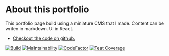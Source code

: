 # About this portfolio

This portfolio page build using a miniature CMS that I made. Content can be writen in markdown. UI in React.

- [Checkout the code on github.](https://github.com/vincentropy/portfolio)

[![Build](https://github.com/vincentropy/portfolio/actions/workflows/github_pages.yml/badge.svg)](https://github.com/vincentropy/portfolio/actions/workflows/github_pages.yml)
[![Maintainability](https://api.codeclimate.com/v1/badges/f9bc59cd3d65ecf496c7/maintainability)](https://codeclimate.com/github/vincentropy/portfolio/maintainability)
[![CodeFactor](https://www.codefactor.io/repository/github/vincentropy/portfolio/badge)](https://www.codefactor.io/repository/github/vincentropy/portfolio)
[![Test Coverage](https://api.codeclimate.com/v1/badges/f9bc59cd3d65ecf496c7/test_coverage)](https://codeclimate.com/github/vincentropy/portfolio/test_coverage)